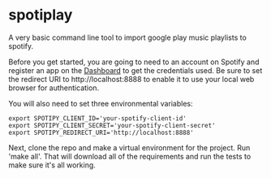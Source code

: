 # spotiplay
A very basic command line tool to import google play music playlists to spotify.

Before you get started, you are going to need to an account on Spotify and register an app on the [Dashboard](https://developer.spotify.com/dashboard/applications) to get the credentials used. Be sure to set the redirect URI to http://localhost:8888 to enable it to use your local web browser for authentication. 

You will also need to set three environmental variables:
```
export SPOTIPY_CLIENT_ID='your-spotify-client-id'
export SPOTIPY_CLIENT_SECRET='your-spotify-client-secret'
export SPOTIPY_REDIRECT_URI='http://localhost:8888'
```

Next, clone the repo and make a virtual environment for the project. Run 'make all'. That will download all of the requirements  and run the tests to make sure it's all working.      
